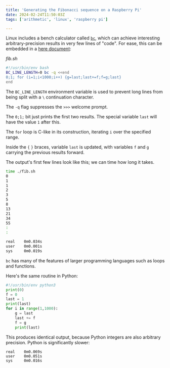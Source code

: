 ```yaml
---
title: 'Generating the Fibonacci sequence on a Raspberry Pi'
date: 2024-02-24T11:50:03Z
tags: ['arithmetic', 'linux', 'raspberry pi']

---
```

Linux includes a bench calculator called [`bc`](https://linux.die.net/man/1/bc), which can achieve interesting arbitrary-precision results in very few lines of "code". For ease, this can be embedded in a [here document](https://linux.die.net/abs-guide/here-docs.html):

_fib.sh_
```bash
#!/usr/bin/env bash
BC_LINE_LENGTH=0 bc -q <<end
0;1; for (i=1;i<1000;i++) {g=last;last+=f;f=g;last}
end
```

The `BC_LINE_LENGTH` environment variable is used to prevent long lines from being split with a `\` continuation character.

The `-q` flag suppresses the `>>>` welcome prompt.

The `0;1;` bit just prints the first two results. The special variable `last` will have the value `1` after this.

The `for` loop is C-like in its construction, iterating `i` over the specified range.

Inside the `{` `}` braces, variable `last` is updated, with variables `f` and `g` carrying the previous results forward.

The output's first few lines look like this; we can time how long it takes.

```bash
time ./fib.sh
0
1
1
2
3
5
8
13
21
34
55
:
:

real    0m0.034s
user    0m0.001s
sys     0m0.019s
```

`bc` has many of the features of larger programming languages such as loops and functions.

Here's the same routine in Python:

```python
#!/usr/bin/env python3
print(0)
f = 0
last = 1
print(last)
for i in range(1,1000):
    g = last
    last += f
    f = g
    print(last)
```

This produces identical output, because Python integers are also arbitrary precision. Python is significantly slower:

```
real    0m0.069s
user    0m0.051s
sys     0m0.016s
```

